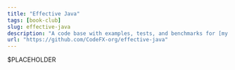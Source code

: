 ```yaml
---
title: "Effective Java"
tags: [book-club]
slug: effective-java
description: "A code base with examples, tests, and benchmarks for [my YouTube series on Effective Java, Third Edition](https://www.youtube.com/playlist?list=PL_-IO8LOLuNqUzvXfRCWRRJBswKEbLhgN)"
url: "https://github.com/CodeFX-org/effective-java"
---
```


$PLACEHOLDER
